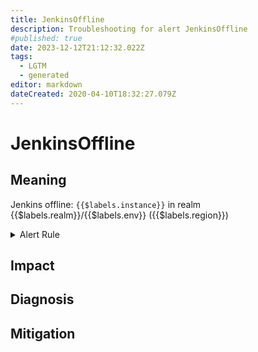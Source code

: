 ```yaml
---
title: JenkinsOffline
description: Troubleshooting for alert JenkinsOffline
#published: true
date: 2023-12-12T21:12:32.022Z
tags: 
  - LGTM
  - generated
editor: markdown
dateCreated: 2020-04-10T18:32:27.079Z
---
```


# JenkinsOffline

## Meaning
[//]: # "Short paragraph that explains what the alert means"
Jenkins offline: `{{$labels.instance}}` in realm {{$labels.realm}}/{{$labels.env}} ({{$labels.region}})

<details>
  <summary>Alert Rule</summary>

{{% rule "jenkins/metric-plugin.yml" "JenkinsOffline" %}}

{{% comment %}}

```yaml
alert: JenkinsOffline
expr: jenkins_node_offline_value > 1
for: 0m
labels:
    severity: critical
annotations:
    summary: Jenkins offline (instance {{ $labels.instance }})
    description: |-
        Jenkins offline: `{{$labels.instance}}` in realm {{$labels.realm}}/{{$labels.env}} ({{$labels.region}})
          VALUE = {{ $value }}
          LABELS = {{ $labels }}
    runbook: https://github.com/srerun/prometheus-alerts/blob/main/content/runbooks/metric-plugin/JenkinsOffline.md

```

{{% /comment %}}

</details>


## Impact
[//]: # "What could / will happen if the alert is not addressed"



## Diagnosis
[//]: # "Steps to take to identify the cause of the problem"



## Mitigation
[//]: # "The steps necessary to resolve the alert"
